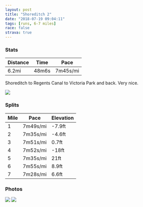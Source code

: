 ```yaml
---
layout: post
title: "Shoreditch 2"
date: "2018-07-19 09:04:11"
tags: [runs, 6-7 miles]
race: false
strava: true
---
```


### Stats

| Distance | Time | Pace |
|----------|------|------|
|6.2mi|48m6s|7m45s/mi|

Shoreditch to Regents Canal to Victoria Park and back. Very nice.

<img src='https://maps.googleapis.com/maps/api/staticmap?maptype=roadmap&path=enc:aloyHjcNoi@cCdCqe@\yo@t@cGtD{DvAoF[uJuDoPd@uLcE_LtDcT}AmMcI{SiXiYcN_Wi@eDbFuKpKyGpJpDbEbF|S|i@lC`QwBvE`Ez@zCvJ}E~\w@QeF~P@fSnD`MbAdMcIrPc@zs@sC|c@|w@dF&key=AIzaSyC1MId7bFpkLXNAaYhBSTb8jLyiSqzbDtM&size=800x800&markers=color:yellow|label:S|51.52977,-0.0775&markers=color:green|label:F|51.52738000000001,-0.07787000000000001'>

### Splits

| Mile | Pace | Elevation |
|------|------|-----------|
|1|7m49s/mi|-7.9ft|
|2|7m35s/mi|-4.6ft|
|3|7m51s/mi|0.7ft|
|4|7m52s/mi|-18ft|
|5|7m35s/mi|21ft|
|6|7m55s/mi|8.9ft|
|7|7m28s/mi|6.6ft|

### Photos
<img src='https://dgtzuqphqg23d.cloudfront.net/izfw4778BhY_rTQRjSXZau2K_1PZNtduJgRGkTZrNWY-571x768.jpg'>

<img src='https://dgtzuqphqg23d.cloudfront.net/00JC6xrCZ2HI8Ct859teqaTAfYLT5tOvOodKT5dSBmQ-768x623.jpg'>
